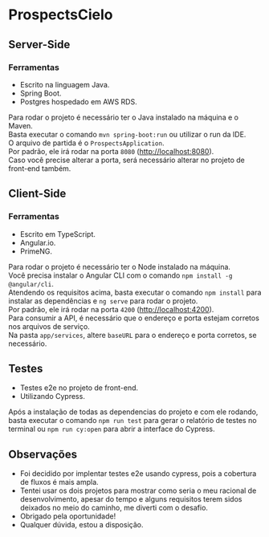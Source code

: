 # ProspectsCielo

## Server-Side
### Ferramentas
- Escrito na linguagem Java.
- Spring Boot.
- Postgres hospedado em AWS RDS.

Para rodar o projeto é necessário ter o Java instalado na máquina e o Maven.  
Basta executar o comando `mvn spring-boot:run` ou utilizar o run da IDE.  
O arquivo de partida é o `ProspectsApplication`.  
Por padrão, ele irá rodar na porta `8080` ([http://localhost:8080](http://localhost:8080)).  
Caso você precise alterar a porta, será necessário alterar no projeto de front-end também.

## Client-Side
### Ferramentas
- Escrito em TypeScript.
- Angular.io.
- PrimeNG.

Para rodar o projeto é necessário ter o Node instalado na máquina.  
Você precisa instalar o Angular CLI com o comando `npm install -g @angular/cli`.  
Atendendo os requisitos acima, basta executar o comando `npm install` para instalar as dependências e `ng serve` para rodar o projeto.  
Por padrão, ele irá rodar na porta `4200` ([http://localhost:4200](http://localhost:4200)).  
Para consumir a API, é necessário que o endereço e porta estejam corretos nos arquivos de serviço.  
Na pasta `app/services`, altere `baseURL` para o endereço e porta corretos, se necessário.

## Testes
- Testes e2e no projeto de front-end.
- Utilizando Cypress.

Após a instalação de todas as dependencias do projeto e com ele rodando, basta executar o comando `npm run test` para gerar o relatório de testes no terminal ou `npm run cy:open` para abrir a interface do Cypress.

## Observações
- Foi decidido por implentar testes e2e usando cypress, pois a cobertura de fluxos é mais ampla.
- Tentei usar os dois projetos para mostrar como seria o meu racional de desenvolvimento, apesar do tempo e alguns requisitos terem sidos deixados no meio do caminho, me diverti com o desafio.
- Obrigado pela oportunidade!
- Qualquer dúvida, estou a disposição.

